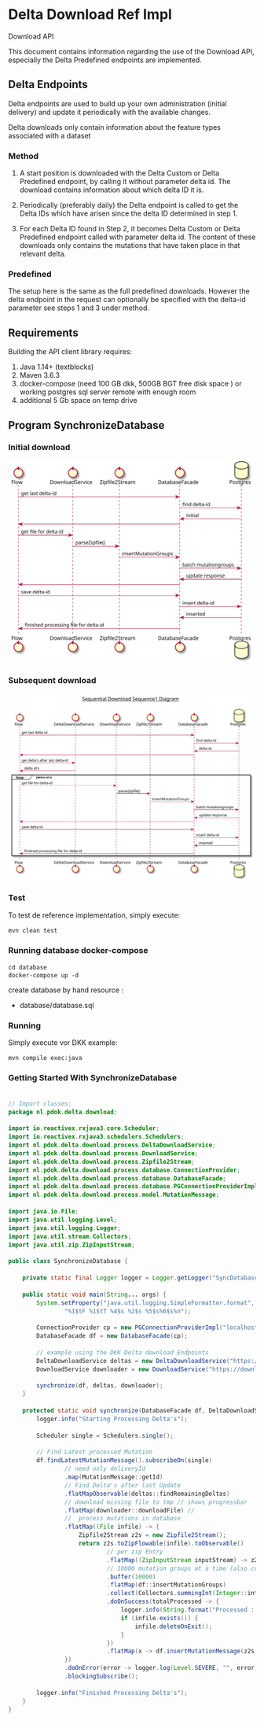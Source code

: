 # Delta Download Ref Impl

Download API

This document contains information regarding the use of the Download API, especially the Delta Predefined endpoints are implemented.

## Delta Endpoints
Delta endpoints are used to build up your own administration (initial delivery) and
update it periodically with the available changes.

Delta downloads only contain information about the feature types associated with a dataset

### Method
1. A start position is downloaded with the Delta Custom or Delta Predefined endpoint,
by calling it without parameter delta id.
The download contains information about which delta ID it is.

2. Periodically (preferably daily) the Delta endpoint is called to get the Delta IDs
which have arisen since the delta ID determined in step 1.
3. For each Delta ID found in Step 2, it becomes Delta Custom or Delta Predefined endpoint
called with parameter delta id.
The content of these downloads only contains the mutations that have taken place in that relevant delta.

### Predefined
The setup here is the same as the full predefined downloads. However
the delta endpoint in the request can optionally be specified with the delta-id parameter
see steps 1 and 3 under method.

## Requirements

Building the API client library requires:
1. Java 1.14+ (textblocks)
2. Maven 3.6.3
3. docker-compose (need 100 GB dkk, 500GB BGT free disk space ) or working postgres sql server remote with enough room
4. additional 5 Gb space on temp drive

## Program SynchronizeDatabase

### Initial download    
<!--
 
@startuml img/programInitial

control Flow

control DownloadService
control Zipfile2Stream

control DatabaseFacade
database Postgres

Flow -> DatabaseFacade: get last delta-id
DatabaseFacade -> Postgres : find delta-id
Postgres -> DatabaseFacade: initial
DatabaseFacade -> Flow

Flow -> DownloadService : get file for delta-id
DownloadService -> Zipfile2Stream : parseZipfile()
Zipfile2Stream -> DatabaseFacade : insertMutationGroups
DatabaseFacade -> Postgres : batch mutationgroups
Postgres -> DatabaseFacade: update response
DatabaseFacade -> Flow
Flow -> DatabaseFacade: save delta-id
DatabaseFacade -> Postgres: insert delta-id
Postgres -> DatabaseFacade: inserted
DatabaseFacade -> Flow: finished processing file for delta-id

@enduml

-->

![](./img/programInitial.svg)

### Subsequent download

<!-- 
@startuml img/programSubsequent

title __Sequential Download Sequence1 Diagram__\n

control Flow

control DeltaDownloadService
control DownloadService
control Zipfile2Stream

control DatabaseFacade
database Postgres

Flow -> DatabaseFacade: get last delta-id
DatabaseFacade -> Postgres : find delta-id
Postgres -> DatabaseFacade: delta-id
DatabaseFacade -> Flow

Flow -> DeltaDownloadService: get delta's after last delta-id
DeltaDownloadService -> Flow : delta id's

loop delta-id's
Flow -> DownloadService : get file for delta-id
DownloadService -> Zipfile2Stream : parseZipfile()
Zipfile2Stream -> DatabaseFacade : insertMutationGroups
DatabaseFacade -> Postgres : batch mutationgroups
Postgres -> DatabaseFacade: update response
DatabaseFacade -> Flow
Flow -> DatabaseFacade: save delta-id
DatabaseFacade -> Postgres: insert delta-id
Postgres -> DatabaseFacade: inserted
DatabaseFacade -> Flow: finished processing file for delta-id
end

@enduml

-->

![](./img/programSubsequent.svg)

### Test
To test de reference implementation, simply execute:

```shell
mvn clean test
```

### Running database docker-compose

```shell
cd database
docker-compose up -d 
```

create database by hand resource :
- database/database.sql

### Running
Simply execute vor DKK example:

```shell 
mvn compile exec:java
```


### Getting Started With SynchronizeDatabase



```java

// Import classes:
package nl.pdok.delta.download;

import io.reactivex.rxjava3.core.Scheduler;
import io.reactivex.rxjava3.schedulers.Schedulers;
import nl.pdok.delta.download.process.DeltaDownloadService;
import nl.pdok.delta.download.process.DownloadService;
import nl.pdok.delta.download.process.Zipfile2Stream;
import nl.pdok.delta.download.process.database.ConnectionProvider;
import nl.pdok.delta.download.process.database.DatabaseFacade;
import nl.pdok.delta.download.process.database.PGConnectionProviderImpl;
import nl.pdok.delta.download.process.model.MutationMessage;

import java.io.File;
import java.util.logging.Level;
import java.util.logging.Logger;
import java.util.stream.Collectors;
import java.util.zip.ZipInputStream;

public class SynchronizeDatabase {

    private static final Logger logger = Logger.getLogger("SyncDatabase");

    public static void main(String... args) {
        System.setProperty("java.util.logging.SimpleFormatter.format",
                "%1$tF %1$tT %4$s %2$s %5$s%6$s%n");

        ConnectionProvider cp = new PGConnectionProviderImpl("localhost", 5432, "postgres", "pdok", "pdok");
        DatabaseFacade df = new DatabaseFacade(cp);

        // example using the DKK Delta download Endpoints
        DeltaDownloadService deltas = new DeltaDownloadService("https://downloads.pdok.nl/kadastralekaart/api/v4_0/delta");
        DownloadService downloader = new DownloadService("https://downloads.pdok.nl/kadastralekaart/api/v4_0/delta/predefined/dkk-gml-nl.zip");

        synchronize(df, deltas, downloader);
    }

    protected static void synchronize(DatabaseFacade df, DeltaDownloadService deltas, DownloadService downloader) {
        logger.info("Starting Processing Delta's");

        Scheduler single = Schedulers.single();

        // Find Latest processed Mutation
        df.findLatestMutationMessage().subscribeOn(single)
                // need only deliveryId
                .map(MutationMessage::getId)
                // Find Delta's after last Update
                .flatMapObservable(deltas::findRemainingDeltas)
                // download missing file to tmp // shows progressbar
                .flatMap(downloader::downloadFile) //
                //  process mutations in database
                .flatMap((File infile) -> {
                    Zipfile2Stream z2s = new Zipfile2Stream();
                    return z2s.toZipFlowable(infile).toObservable()
                            // per zip Entry
                            .flatMap((ZipInputStream inputStream) -> z2s.toFlowableMutatie(inputStream).toObservable())
                            // 10000 mutation groups at a time (also commit)
                            .buffer(10000)
                            .flatMap(df::insertMutationGroups)
                            .collect(Collectors.summingInt(Integer::intValue))
                            .doOnSuccess(totalProcessed -> {
                                logger.info(String.format("Processed : %d mutation groups in total", totalProcessed));
                                if (infile.exists()) {
                                    infile.deleteOnExit();
                                }
                            })
                            .flatMap(x -> df.insertMutationMessage(z2s.getMutationMessage())).toObservable();
                })
                .doOnError(error -> logger.log(Level.SEVERE, "", error))
                .blockingSubscribe();

        logger.info("Finished Processing Delta's");
    }
}

```

